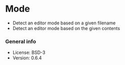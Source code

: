 # Mode

* Detect an editor mode based on a given filename
* Detect an editor mode based on the given contents

### General info

* License: BSD-3
* Version: 0.6.4
